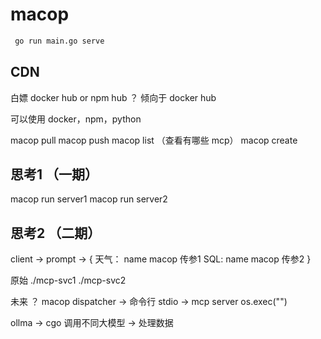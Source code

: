 # macop

```bash
 go run main.go serve
```

## CDN
白嫖 docker hub or npm hub ？
倾向于 docker hub

可以使用 docker，npm，python

macop pull
macop push
macop list （查看有哪些 mcp）
macop create

## 思考1 （一期）
macop run server1
macop run server2


## 思考2 （二期）
client -> prompt -> {
 天气： name macop 传参1
 SQL:  name macop 传参2
}


原始 ./mcp-svc1 ./mcp-svc2

未来 ？
macop dispatcher -> 命令行 stdio -> mcp server
os.exec("")

ollma -> cgo 调用不同大模型 -> 处理数据